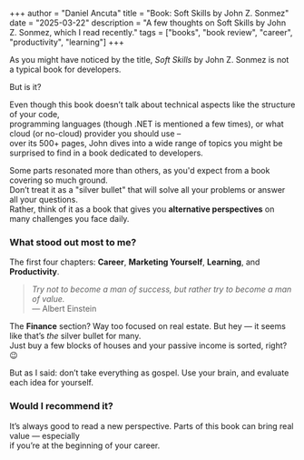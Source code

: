 +++
author = "Daniel Ancuta"
title = "Book: Soft Skills by John Z. Sonmez"
date = "2025-03-22"
description = "A few thoughts on Soft Skills by John Z. Sonmez, which I read recently."
tags = ["books", "book review", "career", "productivity", "learning"]
+++

As you might have noticed by the title, *Soft Skills* by John Z. Sonmez is not a typical book for developers.

But is it?

Even though this book doesn’t talk about technical aspects like the structure of your code,  
programming languages (though .NET is mentioned a few times), or what cloud (or no-cloud) provider you should use –  
over its 500+ pages, John dives into a wide range of topics you might be surprised to find in a book dedicated to developers.

Some parts resonated more than others, as you'd expect from a book covering so much ground.  
Don’t treat it as a "silver bullet" that will solve all your problems or answer all your questions.  
Rather, think of it as a book that gives you **alternative perspectives** on many challenges you face daily.

### What stood out most to me?

The first four chapters: **Career**, **Marketing Yourself**, **Learning**, and **Productivity**.

> *Try not to become a man of success, but rather try to become a man of value.*  
> — Albert Einstein

The **Finance** section? Way too focused on real estate. But hey — it seems like that’s *the* silver bullet for many.  
Just buy a few blocks of houses and your passive income is sorted, right? 😉

But as I said: don’t take everything as gospel. Use your brain, and evaluate each idea for yourself.

### Would I recommend it?

It’s always good to read a new perspective. Parts of this book can bring real value — especially  
if you’re at the beginning of your career.
